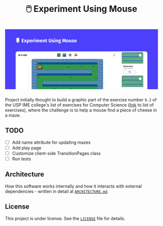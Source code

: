 <h1 align="center">
  🖱️ Experiment Using Mouse
</h1>

<h1 align="center">
    <img alt="Cover" src=".github/cover.png" />
</h1>

Project initially thought to build a graphic part of the exercise number `9.2` of the USP IME college's list of exercises for Computer Science ([link](https://www.ime.usp.br/~macmulti/caderno-exercicios-versao2005.pdf) to list of exercises), where the challenge is to help a mouse find a piece of cheese in a maze.

## TODO
- [ ] Add name attribute for updating mazes
- [ ] Add play page
- [ ] Customize client-side TransitionPages class
- [ ] Run tests

## Architecture
How this software works internally and how it interacts with external dependencies - written in detail at [`ARCHITECTURE.md`](./ARCHITECTURE.md).

## License
This project is under license. See the [`LICENSE`](./LICENSE) file for details.